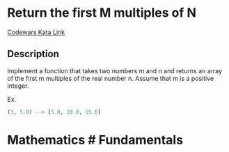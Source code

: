 # Return the first M multiples of N

[Codewars Kata Link](https://www.codewars.com/kata/593c9175933500f33400003e/python)

## Description
Implement a function that takes two numbers m and n and returns an array of the first m multiples of the real number n. Assume that m is a positive integer.

Ex.

```python
(3, 5.0) --> [5.0, 10.0, 15.0]
```

# Mathematics # Fundamentals